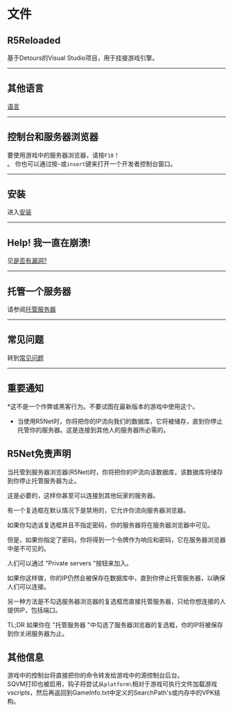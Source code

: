 # **文件**

## R5Reloaded

基于Detours的Visual Studio项目，用于挂接游戏引擎。

---
## 其他语言

[语言](#languages)

---
## 控制台和服务器浏览器
要使用游戏中的服务器浏览器，请按`F10`！<br/>。
你也可以通过按`~`或`insert`键来打开一个开发者控制台窗口。

---
## 安装

进入[安装](installation/install)

---
## Help! 我一直在崩溃!

见[是否有漏洞?](faq/faq#是否有漏洞)

---
## 托管一个服务器

请参阅[托管服务器](servers/hosting)

---
## 常见问题

转到[常见问题](faq/faq)

---

## 重要通知
*这不是一个作弊或黑客行为。不要试图在最新版本的游戏中使用这个。
* 当使用R5Net时，你将把你的IP流向我们的数据库，它将被储存，直到你停止托管你的服务器。这是连接到其他人的服务器所必需的。

## R5Net免责声明

当托管到服务器浏览器(R5Net)时，你将把你的IP流向该数据库，该数据库将储存到你停止托管服务器为止。

这是必要的，这样你甚至可以连接到其他玩家的服务器。

有一个复选框在默认情况下是禁用的，它允许你流向服务器浏览器。

如果你勾选该复选框并且不指定密码，你的服务器将在服务器浏览器中可见。

但是，如果你指定了密码，你将得到一个令牌作为响应和密码，它在服务器浏览器中是不可见的。

人们可以通过 "Private servers "按钮来加入。

如果你这样做，你的IP仍然会被保存在数据库中，直到你停止托管服务器，以确保人们可以连接。

另一种方法是不勾选服务器浏览器的复选框而直接托管服务器，只给你想连接的人提供IP，包括端口。

TL;DR 如果你在 "托管服务器 "中勾选了服务器浏览器的复选框，你的IP将被保存到你关闭服务器为止。

## 其他信息
游戏中的控制台将直接把你的命令转发给游戏中的源控制台后台。<br/>
SQVM打印也被启用，钩子将尝试从`platform\`相对于游戏可执行文件加载游戏vscripts，然后再返回到GameInfo.txt中定义的SearchPath's或内存中的VPK结构。
